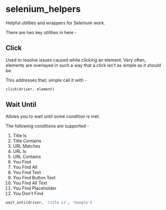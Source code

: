 # selenium_helpers
Helpful utilities and wrappers for Selenium work.

There are two key utilities in here -

## Click
Used to resolve issues caused while clicking an element.
Very often, elements are overlayed in such a way that a click isn't as simple as it should be.

This addresses that; simple call it with -
```python
click(driver, element)
```


## Wait Until

Allows you to wait until some condition is met.

The following conditions are supported -

1. Title Is
2. Title Contains
3. URL Matches
4. URL Is
5. URL Contains
6. You Find
7. You Find All
8. You Find Text
9. You Find Button Text
10. You Find All Text
11. You Find Placeholder
12. You Don't Find

```python
wait_unti(driver, 'title is', 'Google')
```
